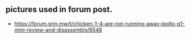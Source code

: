 ## pictures used in forum post.  

- https://forum.grin.mw/t/chicken-1-4-are-not-running-away-ipollo-g1-mini-review-and-disassembly/8548  




